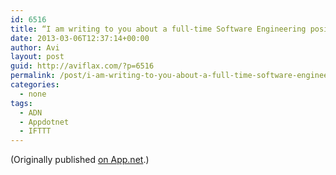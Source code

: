 ```yaml
---
id: 6516
title: “I am writing to you about a full-time Software Engineering position for a fast growing and leading online fashion, home decor, food, travel and services company, headquartered in NYC.” Must be a hell of a business model.
date: 2013-03-06T12:37:14+00:00
author: Avi
layout: post
guid: http://aviflax.com/?p=6516
permalink: /post/i-am-writing-to-you-about-a-full-time-software-engineering-position-for-a-fast-growing-and-leading-online-fashion-home-decor-food-travel-and-services-company-headquartered-in-nyc/
categories:
  - none
tags:
  - ADN
  - Appdotnet
  - IFTTT
---
```

(Originally published [on App.net](http://alpha.app.net/aviflax/post/3571401).)